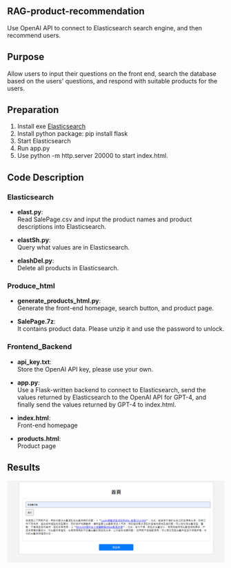 ## RAG-product-recommendation
Use OpenAI API to connect to Elasticsearch search engine, and then recommend users.

## Purpose
Allow users to input their questions on the front end, search the database based on the users' questions, and respond with suitable products for the users.

## Preparation

1. Install exe [Elasticsearch](https://www.elastic.co/cn/elasticsearch)
2. Install python package: pip install flask
3. Start Elasticsearch
4. Run app.py
5. Use python -m http.server 20000 to start index.html.

## Code Description

### Elasticsearch

- **elast.py**:  
  Read SalePage.csv and input the product names and product descriptions into Elasticsearch.

- **elastSh.py**:  
  Query what values are in Elasticsearch.

- **elashDel.py**:  
  Delete all products in Elasticsearch.

### Produce_html

- **generate_products_html.py**:  
  Generate the front-end homepage, search button, and product page.

- **SalePage.7z**:  
  It contains product data. Please unzip it and use the password to unlock.

### Frontend_Backend

- **api_key.txt**:  
  Store the OpenAI API key, please use your own.

- **app.py**:  
  Use a Flask-written backend to connect to Elasticsearch, send the values returned by Elasticsearch to the OpenAI API for GPT-4, and finally send the values returned by GPT-4 to index.html.

- **index.html**:  
  Front-end homepage

- **products.html**:  
  Product page

## Results

![Result_1 Image](images/Result_1.png)